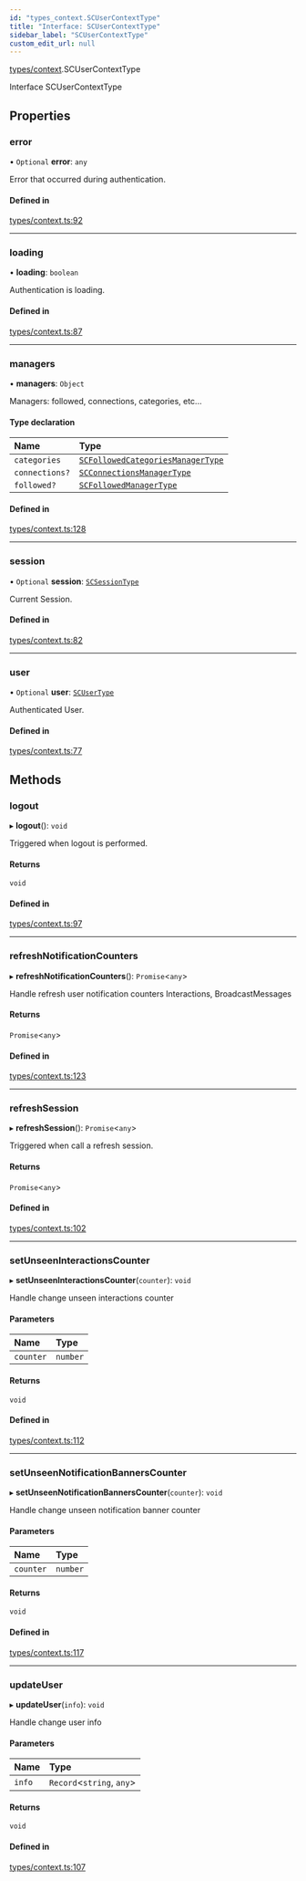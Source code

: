 ```yaml
---
id: "types_context.SCUserContextType"
title: "Interface: SCUserContextType"
sidebar_label: "SCUserContextType"
custom_edit_url: null
---
```


[types/context](../modules/types_context.md).SCUserContextType

Interface SCUserContextType

## Properties

### error

• `Optional` **error**: `any`

Error that occurred during authentication.

#### Defined in

[types/context.ts:92](https://github.com/selfcommunity/community-ui/blob/e8a635a/packages/sc-core/src/types/context.ts#L92)

___

### loading

• **loading**: `boolean`

Authentication is loading.

#### Defined in

[types/context.ts:87](https://github.com/selfcommunity/community-ui/blob/e8a635a/packages/sc-core/src/types/context.ts#L87)

___

### managers

• **managers**: `Object`

Managers: followed, connections, categories, etc...

#### Type declaration

| Name | Type |
| :------ | :------ |
| `categories` | [`SCFollowedCategoriesManagerType`](types_context.SCFollowedCategoriesManagerType.md) |
| `connections?` | [`SCConnectionsManagerType`](types_context.SCConnectionsManagerType.md) |
| `followed?` | [`SCFollowedManagerType`](types_context.SCFollowedManagerType.md) |

#### Defined in

[types/context.ts:128](https://github.com/selfcommunity/community-ui/blob/e8a635a/packages/sc-core/src/types/context.ts#L128)

___

### session

• `Optional` **session**: [`SCSessionType`](types_context.SCSessionType.md)

Current Session.

#### Defined in

[types/context.ts:82](https://github.com/selfcommunity/community-ui/blob/e8a635a/packages/sc-core/src/types/context.ts#L82)

___

### user

• `Optional` **user**: [`SCUserType`](types_user.SCUserType.md)

Authenticated User.

#### Defined in

[types/context.ts:77](https://github.com/selfcommunity/community-ui/blob/e8a635a/packages/sc-core/src/types/context.ts#L77)

## Methods

### logout

▸ **logout**(): `void`

Triggered when logout is performed.

#### Returns

`void`

#### Defined in

[types/context.ts:97](https://github.com/selfcommunity/community-ui/blob/e8a635a/packages/sc-core/src/types/context.ts#L97)

___

### refreshNotificationCounters

▸ **refreshNotificationCounters**(): `Promise`<`any`\>

Handle refresh user notification counters
Interactions, BroadcastMessages

#### Returns

`Promise`<`any`\>

#### Defined in

[types/context.ts:123](https://github.com/selfcommunity/community-ui/blob/e8a635a/packages/sc-core/src/types/context.ts#L123)

___

### refreshSession

▸ **refreshSession**(): `Promise`<`any`\>

Triggered when call a refresh session.

#### Returns

`Promise`<`any`\>

#### Defined in

[types/context.ts:102](https://github.com/selfcommunity/community-ui/blob/e8a635a/packages/sc-core/src/types/context.ts#L102)

___

### setUnseenInteractionsCounter

▸ **setUnseenInteractionsCounter**(`counter`): `void`

Handle change unseen interactions counter

#### Parameters

| Name | Type |
| :------ | :------ |
| `counter` | `number` |

#### Returns

`void`

#### Defined in

[types/context.ts:112](https://github.com/selfcommunity/community-ui/blob/e8a635a/packages/sc-core/src/types/context.ts#L112)

___

### setUnseenNotificationBannersCounter

▸ **setUnseenNotificationBannersCounter**(`counter`): `void`

Handle change unseen notification banner counter

#### Parameters

| Name | Type |
| :------ | :------ |
| `counter` | `number` |

#### Returns

`void`

#### Defined in

[types/context.ts:117](https://github.com/selfcommunity/community-ui/blob/e8a635a/packages/sc-core/src/types/context.ts#L117)

___

### updateUser

▸ **updateUser**(`info`): `void`

Handle change user info

#### Parameters

| Name | Type |
| :------ | :------ |
| `info` | `Record`<`string`, `any`\> |

#### Returns

`void`

#### Defined in

[types/context.ts:107](https://github.com/selfcommunity/community-ui/blob/e8a635a/packages/sc-core/src/types/context.ts#L107)

